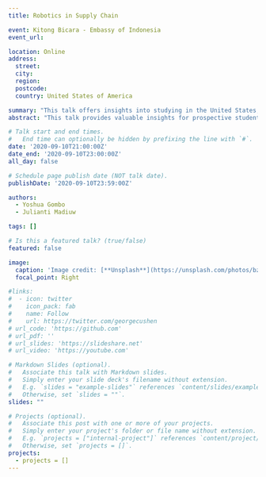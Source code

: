 ```yaml
---
title: Robotics in Supply Chain

event: Kitong Bicara - Embassy of Indonesia
event_url: 

location: Online
address:
  street: 
  city: 
  region: 
  postcode: 
  country: United States of America

summary: "This talk offers insights into studying in the United States, alongside a brief overview of my research."
abstract: "This talk provides valuable insights for prospective students considering higher education in the United States. Drawing from personal experience, the presentation will offer practical advice and perspectives on the academic and cultural landscape of US universities. Additionally, the session will include a concise overview of my ongoing research, highlighting its key objectives, methodologies, and potential impact. Attendees will gain a dual perspective: understanding the journey of studying abroad and exploring a specific area of current academic inquiry."

# Talk start and end times.
#   End time can optionally be hidden by prefixing the line with `#`.
date: '2020-09-10T21:00:00Z'
date_end: '2020-09-10T23:00:00Z'
all_day: false

# Schedule page publish date (NOT talk date).
publishDate: '2020-09-10T23:59:00Z'

authors:
  - Yoshua Gombo
  - Julianti Madiuw

tags: []

# Is this a featured talk? (true/false)
featured: false

image:
  caption: 'Image credit: [**Unsplash**](https://unsplash.com/photos/bzdhc5b3Bxs)'
  focal_point: Right

#links:
#  - icon: twitter
#    icon_pack: fab
#    name: Follow
#    url: https://twitter.com/georgecushen
# url_code: 'https://github.com'
# url_pdf: ''
# url_slides: 'https://slideshare.net'
# url_video: 'https://youtube.com'

# Markdown Slides (optional).
#   Associate this talk with Markdown slides.
#   Simply enter your slide deck's filename without extension.
#   E.g. `slides = "example-slides"` references `content/slides/example-slides.md`.
#   Otherwise, set `slides = ""`.
slides: ""

# Projects (optional).
#   Associate this post with one or more of your projects.
#   Simply enter your project's folder or file name without extension.
#   E.g. `projects = ["internal-project"]` references `content/project/deep-learning/index.md`.
#   Otherwise, set `projects = []`.
projects:
  - projects = []
---
```


<!-- {{% callout note %}}
Click on the **Slides** button above to view the built-in slides feature.
{{% /callout %}}

Slides can be added in a few ways:

- **Create** slides using Hugo Blox Builder's [_Slides_](https://docs.hugoblox.com/reference/content-types/) feature and link using `slides` parameter in the front matter of the talk file
- **Upload** an existing slide deck to `static/` and link using `url_slides` parameter in the front matter of the talk file
- **Embed** your slides (e.g. Google Slides) or presentation video on this page using [shortcodes](https://docs.hugoblox.com/reference/markdown/).

Further event details, including [page elements](https://docs.hugoblox.com/reference/markdown/) such as image galleries, can be added to the body of this page. -->
